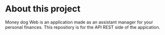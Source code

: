 # About this project

Money dog Web is an application made as an assistant manager for your personal finances. This repository is for the API REST side of the appication. 


